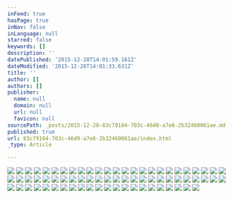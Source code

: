 ```yaml
---
inFeed: true
hasPage: true
inNav: false
inLanguage: null
starred: false
keywords: []
description: ''
datePublished: '2015-12-28T14:01:59.161Z'
dateModified: '2015-12-28T14:01:33.631Z'
title: ''
author: []
authors: []
publisher:
  name: null
  domain: null
  url: null
  favicon: null
sourcePath: _posts/2015-12-28-83c79104-703c-46d0-a7e6-2b32460061ae.md
published: true
url: 83c79104-703c-46d0-a7e6-2b32460061ae/index.html
_type: Article

---
```

![](https://the-grid-user-content.s3-us-west-2.amazonaws.com/4c66520c-552a-4674-9211-98c2a7e3e744.jpg)
![](https://the-grid-user-content.s3-us-west-2.amazonaws.com/251e83e7-9bf6-445f-bb1a-11d5e1ed1b24.jpg)
![](https://the-grid-user-content.s3-us-west-2.amazonaws.com/be0ed4e2-7059-4eca-936a-6d2fbab2cc32.jpg)
![](https://the-grid-user-content.s3-us-west-2.amazonaws.com/7452e9a5-c37c-4482-943d-c4e0c92ff690.jpg)
![](https://the-grid-user-content.s3-us-west-2.amazonaws.com/0f5aeb4b-ee64-4693-86ec-fe6151a6da7b.jpg)
![](https://the-grid-user-content.s3-us-west-2.amazonaws.com/3a177876-8011-4435-8a83-1511d2e4a566.jpg)
![](https://the-grid-user-content.s3-us-west-2.amazonaws.com/37418049-6a50-4816-aeb7-ba950c68c524.jpg)
![](https://the-grid-user-content.s3-us-west-2.amazonaws.com/c3525714-c8cd-49ea-8be8-e379415ccbee.jpg)
![](https://the-grid-user-content.s3-us-west-2.amazonaws.com/3b869c28-91b5-4bdf-b8cc-5dfc6f73154c.jpg)
![](https://the-grid-user-content.s3-us-west-2.amazonaws.com/0b859b76-8c06-47b3-bdba-509befba1de2.jpg)
![](https://the-grid-user-content.s3-us-west-2.amazonaws.com/8772966f-0bb3-4999-8d4f-b1a7992c04ab.jpg)
![](https://the-grid-user-content.s3-us-west-2.amazonaws.com/b268a81c-407d-4ec4-920b-43000d90eaaf.jpg)
![](https://the-grid-user-content.s3-us-west-2.amazonaws.com/c2e6c063-9ddf-40d5-9af1-1e4c5fc472d4.jpg)
![](https://the-grid-user-content.s3-us-west-2.amazonaws.com/5b82b0c8-fb37-4b4b-9af7-baf0350f7e92.jpg)
![](https://the-grid-user-content.s3-us-west-2.amazonaws.com/2eeac9a7-4c63-49c5-8823-fb7e2372e94d.jpg)
![](https://the-grid-user-content.s3-us-west-2.amazonaws.com/874be727-eb77-4635-9516-3beeb07d446b.jpg)
![](https://the-grid-user-content.s3-us-west-2.amazonaws.com/c97fc846-610f-4853-a739-8269885d0eac.jpg)
![](https://the-grid-user-content.s3-us-west-2.amazonaws.com/cd437058-9fbf-4cd0-9c8f-10db19ba19ee.jpg)
![](https://the-grid-user-content.s3-us-west-2.amazonaws.com/8b72f69d-158f-40c3-874e-c9b52ca400f3.jpg)
![](https://the-grid-user-content.s3-us-west-2.amazonaws.com/02d5b931-6be4-4686-be3a-48369befd89b.jpg)
![](https://the-grid-user-content.s3-us-west-2.amazonaws.com/bb97b990-2646-4724-adff-2d9e1e6af75f.png)
![](https://the-grid-user-content.s3-us-west-2.amazonaws.com/f324f3db-542a-4dfa-a5be-97d023a58950.png)
![](https://the-grid-user-content.s3-us-west-2.amazonaws.com/07cee774-dc0f-44c2-b010-8a7c6924eb03.jpg)
![](https://the-grid-user-content.s3-us-west-2.amazonaws.com/fa8f36d3-ee69-4952-affd-acd39f72ff3e.jpg)
![](https://the-grid-user-content.s3-us-west-2.amazonaws.com/fbe2be71-f6e0-47b3-993c-331155948926.jpg)
![](https://the-grid-user-content.s3-us-west-2.amazonaws.com/69b363fe-f455-46a7-9ea6-e0bcdb1b6d5f.jpg)
![](https://the-grid-user-content.s3-us-west-2.amazonaws.com/7eda0bcd-0b0c-4902-8e12-5a6551447b73.jpg)
![](https://the-grid-user-content.s3-us-west-2.amazonaws.com/5b9d786c-14f2-4a4d-a551-f01d3d372791.jpg)
![](https://the-grid-user-content.s3-us-west-2.amazonaws.com/a64bb944-00cd-4197-9d43-86cf18470d11.jpg)
![](https://the-grid-user-content.s3-us-west-2.amazonaws.com/477a3b4e-f247-473d-9a60-292fad8a4505.jpg)
![](https://the-grid-user-content.s3-us-west-2.amazonaws.com/d6955308-aea1-4731-b53a-537c49489d9f.jpg)
![](https://the-grid-user-content.s3-us-west-2.amazonaws.com/57f8cd2b-b90a-4fbd-9af8-4987f2bb6232.jpg)
![](https://the-grid-user-content.s3-us-west-2.amazonaws.com/9f51224f-a50b-4c0b-aa3b-6810e284bd24.jpg)
![](https://the-grid-user-content.s3-us-west-2.amazonaws.com/f45167b6-17ea-454c-a2d2-bf36fb6c7089.jpg)
![](https://the-grid-user-content.s3-us-west-2.amazonaws.com/6714a5f8-530c-44b3-86e9-cf0ff59a414f.jpg)
![](https://the-grid-user-content.s3-us-west-2.amazonaws.com/cdec3a58-aa23-4f4f-9cff-d637e11836a3.jpg)
![](https://the-grid-user-content.s3-us-west-2.amazonaws.com/f05cbc30-09e5-4c40-9ecb-f9e174e2f48b.jpg)
![](https://the-grid-user-content.s3-us-west-2.amazonaws.com/d01ab000-b25d-4a2b-a899-283fa83cf13d.png)
![](https://the-grid-user-content.s3-us-west-2.amazonaws.com/e5816f80-8159-472c-b559-7977395900b4.jpg)
![](https://the-grid-user-content.s3-us-west-2.amazonaws.com/077fe504-80d8-479e-b221-cda26486c842.jpg)
![](https://the-grid-user-content.s3-us-west-2.amazonaws.com/e5f13820-060d-4ed7-aea4-3bdd7df0fcf4.jpg)
![](https://the-grid-user-content.s3-us-west-2.amazonaws.com/5a522c58-ae7a-44c2-ad7c-9242454f87b2.jpg)
![](https://the-grid-user-content.s3-us-west-2.amazonaws.com/515f9fc7-e150-46cf-80cc-dd442fda1576.jpg)
![](https://the-grid-user-content.s3-us-west-2.amazonaws.com/4ec6541f-7449-49d0-99f3-58188db67f73.jpg)
![](https://the-grid-user-content.s3-us-west-2.amazonaws.com/39be4d6e-11d7-42bf-bcd0-36a29aec116f.jpg)
![](https://the-grid-user-content.s3-us-west-2.amazonaws.com/97f5f88f-b8ad-4da1-92e7-27e83ab5a98a.jpg)
![](https://the-grid-user-content.s3-us-west-2.amazonaws.com/e171a334-50d7-4c02-aa8a-76cd344e3a12.jpg)
![](https://the-grid-user-content.s3-us-west-2.amazonaws.com/a5669feb-8f94-47fd-9177-6a20c3186bbd.jpg)
![](https://the-grid-user-content.s3-us-west-2.amazonaws.com/cabbd0e2-2102-4ec1-96b2-dc919cd08ef4.jpg)
![](https://the-grid-user-content.s3-us-west-2.amazonaws.com/3c2f2540-fc77-4306-93b9-6774809169d2.jpg)
![](https://the-grid-user-content.s3-us-west-2.amazonaws.com/e06755f7-a954-494b-bf86-9aae55790a3a.jpg)
![](https://the-grid-user-content.s3-us-west-2.amazonaws.com/55a6fbf1-ff36-48e5-b06a-64d5b628629c.jpg)
![](https://the-grid-user-content.s3-us-west-2.amazonaws.com/eba4ae8b-5e24-4c2a-bb5c-ec1a1b05273d.jpg)
![](https://the-grid-user-content.s3-us-west-2.amazonaws.com/94408c10-95fd-4c04-b925-bb12364a0f7f.jpg)
![](https://the-grid-user-content.s3-us-west-2.amazonaws.com/9cec5a81-a7a5-47e3-b1dd-3d3b387aa3a7.jpg)
![](https://the-grid-user-content.s3-us-west-2.amazonaws.com/a67d0087-7e7b-48fa-ba8e-e96b5fddab8f.jpg)
![](https://the-grid-user-content.s3-us-west-2.amazonaws.com/f7193d51-69df-4c0c-b8b7-e98cf699dcd3.jpg)
![](https://the-grid-user-content.s3-us-west-2.amazonaws.com/1d76f405-a887-4e0d-93f1-0d33da8d5493.jpg)
![](https://the-grid-user-content.s3-us-west-2.amazonaws.com/1ce79fcf-e05b-487f-b341-27d56344fc2c.jpg)
![](https://the-grid-user-content.s3-us-west-2.amazonaws.com/305506a3-e302-452f-9418-083d4ee0f292.jpg)
![](https://the-grid-user-content.s3-us-west-2.amazonaws.com/c13236f1-b85a-4925-bc67-892626cd9daa.jpg)
![](https://the-grid-user-content.s3-us-west-2.amazonaws.com/ef932351-daca-4d49-9cd6-519fd51cbadf.jpg)
![](https://the-grid-user-content.s3-us-west-2.amazonaws.com/a7f004b1-5513-4c89-bd63-fcf92c68f140.jpg)
![](https://the-grid-user-content.s3-us-west-2.amazonaws.com/a0c44f32-e6f2-464f-a28e-830b82ab3086.jpg)
![](https://the-grid-user-content.s3-us-west-2.amazonaws.com/0a3e94dc-a6b1-4a46-8a7f-ff01b8de0398.jpg)
![](https://the-grid-user-content.s3-us-west-2.amazonaws.com/7acc330d-82aa-43c5-a17f-adeab18bdf94.jpg)
![](https://the-grid-user-content.s3-us-west-2.amazonaws.com/e7d1e22b-d663-4083-b64f-8b451db6a7e7.jpg)
![](https://the-grid-user-content.s3-us-west-2.amazonaws.com/7e53e75d-a603-47cf-becb-ed9c9bccda96.jpg)
![](https://the-grid-user-content.s3-us-west-2.amazonaws.com/61412dd0-3944-4bfb-adec-c3f3218e510b.jpg)
![](https://the-grid-user-content.s3-us-west-2.amazonaws.com/a63be17d-4fb1-4984-ad19-e941ba21a80e.jpg)
![](https://the-grid-user-content.s3-us-west-2.amazonaws.com/26698927-3d96-4eaa-9b1f-aed0b4be2da9.jpg)
![](https://the-grid-user-content.s3-us-west-2.amazonaws.com/debb8eb6-5930-48a5-ad21-c3a60178711a.jpg)